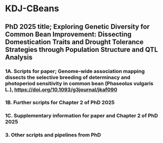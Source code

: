# KDJ-CBeans
## PhD 2025 title; Exploring Genetic Diversity for Common Bean Improvement: Dissecting Domestication Traits and Drought Tolerance Strategies through Population Structure and QTL Analysis


### 1A. Scripts for paper; Genome-wide association mapping dissects the selective breeding of determinacy and photoperiod sensitivity in common bean (Phaseolus vulgaris L.), https://doi.org/10.1093/g3journal/jkaf090

### 1B. Further scripts for Chapter 2 of PhD 2025

### 1C. Supplementary information for paper and Chapter 2 of PhD 2025

### 3. Other scripts and pipelines from PhD
